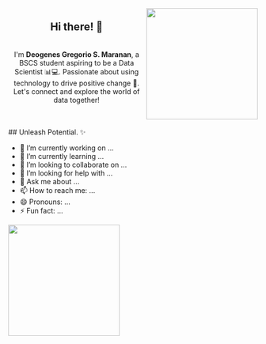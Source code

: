 <div align="center">
  <img align="right" src="https://lanyard-profile-readme.vercel.app/api/814415398665453600?borderRadius=8px&hideDiscrim=true" height="225px">
  <h2><br>Hi there! 👋</h2>
  <p><br>I'm <strong>Deogenes Gregorio S. Maranan</strong>, a BSCS student aspiring to be a Data Scientist 📊💻. Passionate about using technology to drive positive change 🚀. Let's connect and explore the world of data together!</p>
</div>
<br>
</br>
## Unleash Potential. ✨

- 🔭 I’m currently working on ...
- 🌱 I’m currently learning ...
- 👯 I’m looking to collaborate on ...
- 🤔 I’m looking for help with ...
- 💬 Ask me about ...
- 📫 How to reach me: ...
- 😄 Pronouns: ...
- ⚡ Fun fact: ...

<img align="center" src="https://github-readme-stats.vercel.app/api?username=DeogenesMaranan&show_icons=true&theme=onedark" height="225px"></img>



<!--
**DeogenesMaranan/DeogenesMaranan** is a ✨ _special_ ✨ repository because its `README.md` (this file) appears on your GitHub profile.

Here are some ideas to get you started:

- 🔭 I’m currently working on ...
- 🌱 I’m currently learning ...
- 👯 I’m looking to collaborate on ...
- 🤔 I’m looking for help with ...
- 💬 Ask me about ...
- 📫 How to reach me: ...
- 😄 Pronouns: ...
- ⚡ Fun fact: ...
-->
